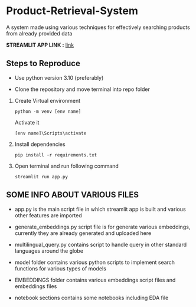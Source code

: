 # Product-Retrieval-System

A system made using various techniques for effectively searching products from already provided data

**STREAMLIT APP LINK :** [link](https://appuct-retrieval-system-gzp5xbbzwqb67pqdcmbbaf.streamlit.app/)

## Steps to Reproduce 

* Use python version 3.10 (preferably)

* Clone the repository and move terminal into repo folder

1. Create Virtual environment
   
     `python -m venv [env name]`
     > 
     Activate it
   
     `[env name]\Scripts\activate`

3. Install dependencies

   `pip install -r requirements.txt`

4. Open terminal and run following command

   `streamlit run app.py`


## SOME INFO ABOUT VARIOUS FILES

* app.py is the main script file in which streamlit app is built and various other features are imported
  
* generate_embeddings.py script file is for generate various embeddings, currently they are already generated and uploaded here
  
* multilingual_query.py contains script to handle query in other standard languages around the globe
  
* model folder contains various python scripts to implement search functions for various types of models
  
* EMBEDDINGS folder contains various embeddings script files and embeddings files
  
* notebook sections contains some notebooks including EDA file
